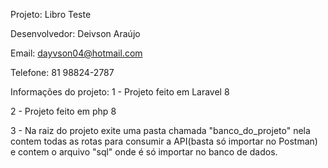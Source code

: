 Projeto: Libro Teste

Desenvolvedor: Deivson Araújo

Email: dayvson04@hotmail.com

Telefone: 81 98824-2787

Informações do projeto: 
1 - Projeto feito em Laravel 8

2 - Projeto feito em php 8

3 - Na raiz do projeto exite uma pasta chamada "banco_do_projeto" nela contem todas as rotas para consumir a API(basta só importar no Postman) e contem o arquivo "sql" onde é só importar no banco de dados.